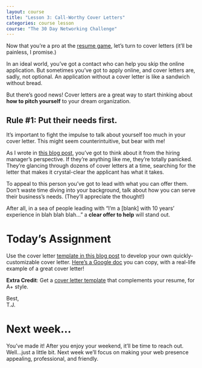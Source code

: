 ```yaml
---
layout: course
title: "Lesson 3: Call-Worthy Cover Letters"
categories: course lesson
course: "The 30 Day Networking Challenge"
---
```


Now that you’re a pro at the [resume game][blog 1], let’s turn to cover letters (it’ll be painless, I promise.)

In an ideal world, you’ve got a contact who can help you skip the online application. But sometimes you’ve got to apply online, and cover letters are, sadly, not optional. An application without a cover letter is like a sandwich without bread.

But there’s good news! Cover letters are a great way to start thinking about **how to pitch yourself** to your dream organization.

## Rule #1: Put their needs first.

It’s important to fight the impulse to talk about yourself too much in your cover letter. This might seem counterintuitive, but bear with me!

As I wrote in [this blog post][blog 2], you’ve got to think about it from the hiring manager’s perspective. If they’re anything like me, they’re totally panicked. They’re glancing through dozens of cover letters at a time, searching for the letter that makes it crystal-clear the applicant has what it takes.

To appeal to this person you’ve got to lead with what you can offer them. Don’t waste time diving into your background, talk about how you can serve their business’s needs. (They’ll appreciate the thought!)

After all, in a sea of people leading with “I’m a [blank] with 10 years’ experience in blah blah blah…” a **clear offer to help** will stand out.

# Today’s Assignment

Use the cover letter [template in this blog post][blog 3] to develop your own quickly-customizable cover letter.  [Here’s a Google doc][template] you can copy, with a real-life example of a great cover letter!

**Extra Credit**: Get a [cover letter template][examples] that complements your resume, for A+ style.

Best,  
T.J.

# Next week…

You’ve made it! After you enjoy your weekend, it’ll be time to reach out. Well...just a little bit. Next week we’ll focus on making your web presence appealing, professional, and friendly.


[blog 1]: https://blog.brightcrowd.com/urgent-resume-questions
[blog 2]: https://blog.brightcrowd.com/make-an-offer-they-cant-refuse/
[blog 3]: https://blog.brightcrowd.com/employer-focused-cover-letter/
[template]: https://docs.google.com/document/d/1ZO9fuZgftSzjHlxX8OxrE-hVllUGi5M87DUOIVhhaSU/copy
[examples]: https://resumegenius.com/cover-letter-examples
